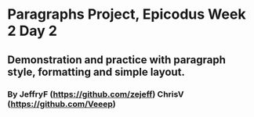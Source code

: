 # Paragraphs Project, Epicodus Week 2 Day 2
## Demonstration and practice with paragraph style, formatting and simple layout.
### By JeffryF (https://github.com/zejeff) ChrisV (https://github.com/Veeep)